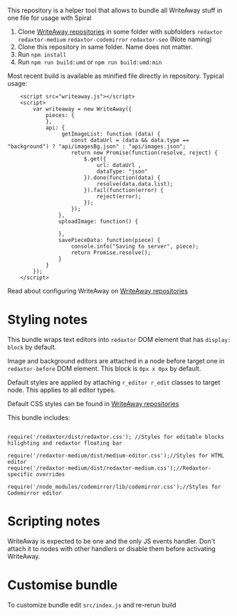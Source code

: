 This repository is a helper tool that allows to bundle all WriteAway stuff in one file for usage with Spiral

1. Clone [WriteAway repositories](https://github.com/writeaway) in some folder with subfolders `redaxtor` `redaxtor-medium` `redaxtor-codemirror`  `redaxtor-seo` (Note naming) 
2. Clone this repository in same folder. Name does not matter.
3. Run `npm install`
4. Run `npm run build:umd` or `npm run build:umd:min` 

Most recent build is available as minified file directly in repository.
Typical usage:

```
    <script src="writeaway.js"></script>
    <script>
        var writeaway = new WriteAway({
            pieces: {
            },
            api: {
                 getImageList: function (data) {
                    const dataUrl = (data && data.type == "background") ? "api/imagesBg.json" : "api/images.json";
                    return new Promise(function(resolve, reject) {
                        $.get({
                            url: dataUrl ,
                            dataType: "json"
                        }).done(function(data) {
                            resolve(data.data.list);
                        }).fail(function(error) {
                            reject(error);
                        });
                    });
                },
                uploadImage: function() {

                },
                savePieceData: function(piece) {
                    console.info("Saving to server", piece);
                    return Promise.resolve();
                }
            }
        });
    </script>

```

Read about configuring WriteAway on [WriteAway repositories](https://github.com/writeaway)
 
Styling notes
========

This bundle wraps text editors into `redaxtor` DOM element that has `display: block` by default.

Image and background editors are attached in a node before target one in `redaxtor-before` DOM element. This block is `0px x 0px` by default.

Default styles are applied by attaching `r_editor r_edit` classes to target node. This applies to all editor types.

Default CSS styles can be found in [WriteAway repositories](https://github.com/writeaway)

This bundle includes:

```

require('/redaxtor/dist/redaxtor.css'); //Styles for editable blocks hilighting and redaxtor floating bar

require('/redaxtor-medium/dist/medium-editor.css');//Styles for HTML editor
require('/redaxtor-medium/dist/redaxtor-medium.css');//Redaxtor-specific overrides

require('/node_modules/codemirror/lib/codemirror.css');//Styles for Codemirror editor

```

Scripting notes
========

WriteAway is expected to be one and the only JS events handler. Don't attach it to nodes with other handlers or disable them before activating WriteAway.


Customise bundle
========

To customize bundle edit `src/index.js` and re-rerun build